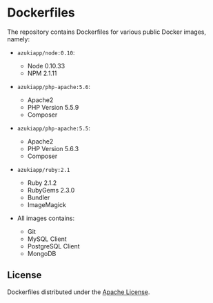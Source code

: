 # Dockerfiles

The repository contains Dockerfiles for various public Docker images, namely:

* `azukiapp/node:0.10`:
  - Node 0.10.33
  - NPM 2.1.11

* `azukiapp/php-apache:5.6`:
  - Apache2
  - PHP Version 5.5.9
  - Composer

* `azukiapp/php-apache:5.5`:
  - Apache2
  - PHP Version 5.6.3
  - Composer

* `azukiapp/ruby:2.1`
  - Ruby 2.1.2
  - RubyGems 2.3.0
  - Bundler
  - ImageMagick

* All images contains:
  - Git
  - MySQL Client
  - PostgreSQL Client
  - MongoDB


## License

Dockerfiles distributed under the [Apache License](LICENSE).
